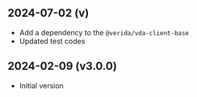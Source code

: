 
2024-07-02 (v)
-------------------

- Add a dependency to the `@verida/vda-client-base`
- Updated test codes

2024-02-09 (v3.0.0)
-------------------

- Initial version